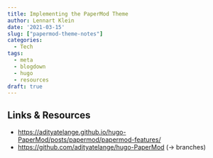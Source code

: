 ```yaml
---
title: Implementing the PaperMod Theme
author: Lennart Klein
date: '2021-03-15'
slug: ["papermod-theme-notes"]
categories:
  - Tech
tags:
  - meta
  - blogdown
  - hugo
  - resources
draft: true
---
```


## Links & Resources

-   https://adityatelange.github.io/hugo-PaperMod/posts/papermod/papermod-features/
-   https://github.com/adityatelange/hugo-PaperMod (-\> branches)
